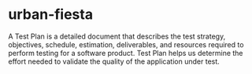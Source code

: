 # urban-fiesta
A Test Plan is a detailed document that describes the test strategy, objectives, schedule, estimation, deliverables, and resources required to perform testing for a software product. Test Plan helps us determine the effort needed to validate the quality of the application under test.
